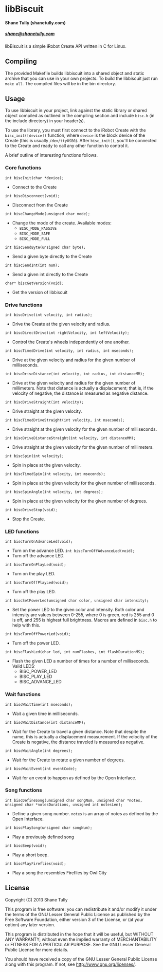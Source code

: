 libBiscuit
=======

#### Shane Tully (shanetully.com)
##### shane@shanetully.com

libBiscuit is a simple iRobot Create API written in C for Linux.

## Compiling

The provided Makefile builds libbiscuit into a shared object and static archive that you can use in your own projects. To build the libbiscuit just run `make all`. The compiled files will be in the bin directory.

## Usage

To use libbiscuit in your project, link against the static library or shared object compiled as outlined in the compiling section and include `bisc.h` (in the include directory) in your header(s).

To use the library, you must first connect to the iRobot Create with the `bisc_init([device])` function, where `device` is the block device of the Create (this is usually `/dev/ttyUSB0`). After `bisc_init()`, you'll be connected to the Create and ready to call any other function to control it.

A brief outline of interesting functions follows.

### Core functions
`int biscInit(char *device);`
* Connect to the Create

`int biscDisconnect(void);`
* Disconnect from the Create

`int biscChangeMode(unsigned char mode);`
* Change the mode of the create. Available modes:
    * `BISC_MODE_PASSIVE`
    * `BISC_MODE_SAFE`
    * `BISC_MODE_FULL`

`int biscSendByte(unsigned char byte);`
* Send a given byte directly to the Create

`int biscSendInt(int num);`
* Send a given int directly to the Create

`char* biscGetVersion(void);`
* Get the version of libbiscuit

### Drive functions
`int biscDrive(int velocity, int radius);`
* Drive the Create at the given velocity and radius.

`int biscDirectDrive(int rightVelocity, int leftVelocity);`
* Control the Create's wheels independently of one another.

`int biscTimedDrive(int velocity, int radius, int mseconds);`
* Drive at the given velocity and radius for the given number of milliseconds.

`int biscDriveDistance(int velocity, int radius, int distanceMM);`
* Drive at the given velocity and radius for the given number of millimeters. Note that distance is actually a displacement; that is, if the velocity of negative, the distance is measured as negative distance.

`int biscDriveStraight(int velocity);`
* Drive straight at the given velocity.

`int biscTimedDriveStraight(int velocity, int mseconds);`
* Drive straight at the given velocity for the given number of milliseconds.

`int biscDriveDistanceStraight(int velocity, int distanceMM);`
* Drive straight at the given velocity for the given number of millimeters.

`int biscSpin(int velocity);`
* Spin in place at the given velocity.

`int biscTimedSpin(int velocity, int mseconds);`
* Spin in place at the given velocity for the given number of milliseconds.

`int biscSpinAngle(int velocity, int degrees);`
* Spin in place at the given velocity for the given number of degrees.

`int biscDriveStop(void);`
* Stop the Create.

### LED functions
`int biscTurnOnAdvanceLed(void);`
* Turn on the advance LED.
`int biscTurnOffAdvanceLed(void);`
* Turn off the advance LED.

`int biscTurnOnPlayLed(void);`
* Turn on the play LED.

`int biscTurnOffPlayLed(void);`
* Turn off the play LED.

`int biscSetPowerLed(unsigned char color, unsigned char intensity);`
* Set the power LED to the given color and intensity. Both color and intensity are values between 0-255, where 0 is green, red is 255 and 0 is off, and 255 is highest full brightness. Macros are defined in `bisc.h` to help with this.

`int biscTurnOffPowerLed(void);`
* Turn off the power LED.

`int biscFlashLed(char led, int numFlashes, int flashDurationMS);`
* Flash the given LED a number of times for a number of milliseconds. Valid LEDS:
    * BISC_POWER_LED
    * BISC_PLAY_LED
    * BISC_ADVANCE_LED

### Wait functions
`int biscWaitTime(int mseconds);`
* Wait a given time in milliseconds.

`int biscWaitDistance(int distanceMM);`
* Wait for the Create to travel a given distance. Note that despite the name, this is actually a displacement measurement. If the velocity of the Create is negative, the distance traveled is measured as negative.

`int biscWaitAngle(int degrees);`
* Wait for the Create to rotate a given number of degrees.

`int biscWaitEvent(int eventCode);`
* Wait for an event to happen as defined by the Open Interface.

### Song functions
`int biscDefineSong(unsigned char songNum, unsigned char *notes, unsigned char *notesDurations, unsigned int notesLen);`
* Define a given song number. `notes` is an array of notes as defined by the Open Interface.

`int biscPlaySong(unsigned char songNum);`
* Play a previously defined song

`int biscBeep(void);`
* Play a short beep.

`int biscPlayFireflies(void);`
* Play a song the resembles Fireflies by Owl City


## License
Copyright (C) 2013 Shane Tully

This program is free software: you can redistribute it and/or modify
it under the terms of the GNU Lesser General Public License as published by
the Free Software Foundation, either version 3 of the License, or
(at your option) any later version.

This program is distributed in the hope that it will be useful,
but WITHOUT ANY WARRANTY; without even the implied warranty of
MERCHANTABILITY or FITNESS FOR A PARTICULAR PURPOSE.  See the
GNU Lesser General Public License for more details.

You should have received a copy of the GNU Lesser General Public License
along with this program.  If not, see <http://www.gnu.org/licenses/>.
